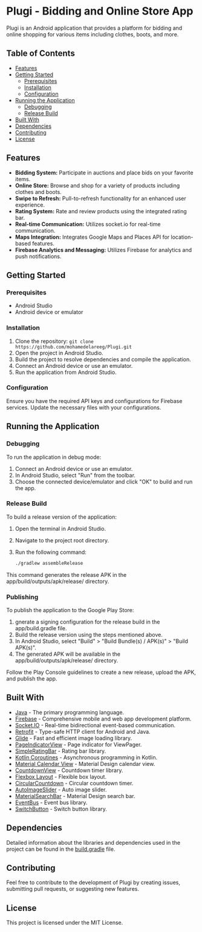 # Plugi - Bidding and Online Store App

Plugi is an Android application that provides a platform for bidding and online shopping for various items including clothes, boots, and more.

## Table of Contents

- [Features](#features)
- [Getting Started](#getting-started)
  - [Prerequisites](#prerequisites)
  - [Installation](#installation)
  - [Configuration](#configuration)
- [Running the Application](#running-the-application)
  - [Debugging](#debugging)
  - [Release Build](#release-build)
- [Built With](#built-with)
- [Dependencies](#dependencies)
- [Contributing](#contributing)
- [License](#license)

## Features

- **Bidding System:** Participate in auctions and place bids on your favorite items.
- **Online Store:** Browse and shop for a variety of products including clothes and boots.
- **Swipe to Refresh:** Pull-to-refresh functionality for an enhanced user experience.
- **Rating System:** Rate and review products using the integrated rating bar.
- **Real-time Communication:** Utilizes socket.io for real-time communication.
- **Maps Integration:** Integrates Google Maps and Places API for location-based features.
- **Firebase Analytics and Messaging:** Utilizes Firebase for analytics and push notifications.

## Getting Started

### Prerequisites

- Android Studio
- Android device or emulator

### Installation

1. Clone the repository: `git clone https://github.com/mohamedelareeg/Plugi.git`
2. Open the project in Android Studio.
3. Build the project to resolve dependencies and compile the application.
4. Connect an Android device or use an emulator.
5. Run the application from Android Studio.

### Configuration

Ensure you have the required API keys and configurations for Firebase services. Update the necessary files with your configurations.

## Running the Application

### Debugging

To run the application in debug mode:

1. Connect an Android device or use an emulator.
2. In Android Studio, select "Run" from the toolbar.
3. Choose the connected device/emulator and click "OK" to build and run the app.

### Release Build

To build a release version of the application:

1. Open the terminal in Android Studio.
2. Navigate to the project root directory.
3. Run the following command:

   ```bash
   ./gradlew assembleRelease
   
This command generates the release APK in the app/build/outputs/apk/release/ directory.

### Publishing
To publish the application to the Google Play Store:

1. gnerate a signing configuration for the release build in the app/build.gradle file.
2. Build the release version using the steps mentioned above.
3. In Android Studio, select "Build" > "Build Bundle(s) / APK(s)" > "Build APK(s)".
4. The generated APK will be available in the app/build/outputs/apk/release/ directory.

Follow the Play Console guidelines to create a new release, upload the APK, and publish the app.

## Built With

- [Java](https://www.java.com/) - The primary programming language.
- [Firebase](https://firebase.google.com/) - Comprehensive mobile and web app development platform.
- [Socket.IO](https://socket.io/) - Real-time bidirectional event-based communication.
- [Retrofit](https://square.github.io/retrofit/) - Type-safe HTTP client for Android and Java.
- [Glide](https://github.com/bumptech/glide) - Fast and efficient image loading library.
- [PageIndicatorView](https://github.com/romandanylyk/PageIndicatorView) - Page indicator for ViewPager.
- [SimpleRatingBar](https://github.com/ome450901/SimpleRatingBar) - Rating bar library.
- [Kotlin Coroutines](https://kotlinlang.org/docs/reference/coroutines-overview.html) - Asynchronous programming in Kotlin.
- [Material Calendar View](https://github.com/Applandeo/Material-Calendar-View) - Material Design calendar view.
- [CountdownView](https://github.com/iwgang/CountdownView) - Countdown timer library.
- [Flexbox Layout](https://github.com/google/flexbox-layout) - Flexible box layout.
- [CircularCountdown](https://github.com/douglasspgyn/CircularCountdown) - Circular countdown timer.
- [AutoImageSlider](https://github.com/smarteist/Android-Image-Slider) - Auto image slider.
- [MaterialSearchBar](https://github.com/mancj/MaterialSearchBar) - Material Design search bar.
- [EventBus](https://greenrobot.org/eventbus/) - Event bus library.
- [SwitchButton](https://github.com/kyleduo/SwitchButton) - Switch button library.

## Dependencies

Detailed information about the libraries and dependencies used in the project can be found in the [build.gradle](build.gradle) file.

## Contributing

Feel free to contribute to the development of Plugi by creating issues, submitting pull requests, or suggesting new features.

## License

This project is licensed under the MIT License.
